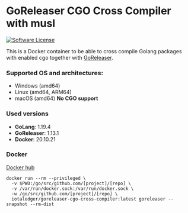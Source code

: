 # GoReleaser CGO Cross Compiler with musl

[![Software License](https://img.shields.io/badge/license-MIT-brightgreen.svg?style=for-the-badge)](/LICENSE)

This is a Docker container to be able to cross compile Golang packages with enabled cgo together with [GoReleaser](https://goreleaser.com/).

### Supported OS and architectures:

- Windows (amd64)
- Linux (amd64, ARM64)
- macOS (amd64) **No CGO support**

### Used versions

- **GoLang**: 1.19.4
- **GoReleaser**: 1.13.1
- **Docker**: 20.10.21

### Docker

[Docker hub](https://hub.docker.com/r/iotaledger/goreleaser-cgo-cross-compiler)

```Docker
docker run --rm --privileged \
  -v $PWD:/go/src/github.com/[project]/[repo] \
  -v /var/run/docker.sock:/var/run/docker.sock \
  -w /go/src/github.com/[project]/[repo] \
  iotaledger/goreleaser-cgo-cross-compiler:latest goreleaser --snapshot --rm-dist
```
